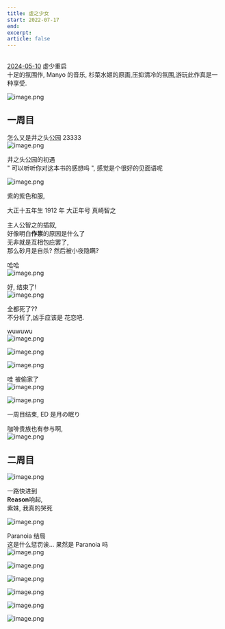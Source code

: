 ```yaml
---
title: 虚之少女
start: 2022-07-17
end: 
excerpt: 
article: false
---
```


## 
[2024-05-10](2024-05-10) 虚少重启  
十足的氛围作, Manyo 的音乐, 杉菜水姬的原画,压抑清冷的氛围,游玩此作真是一种享受.

![image.png](https://oss.naglfar28.com/naglfar28/202405130144771.png)

## 一周目
怎么又是井之头公园 23333  
![image.png](https://oss.naglfar28.com/naglfar28/202405111046231.png)

井之头公园的初遇  
" 可以听听你对这本书的感想吗 ", 感觉是个很好的见面语呢

![image.png](https://oss.naglfar28.com/naglfar28/202405111106394.png)

紫的紫色和服, 

大正十五年生 1912 年 大正年号 真崎智之

主人公智之的插叙,  
好像明白**作祟**的原因是什么了  
无非就是互相包庇罢了,  
那么砂月是自杀? 然后被小夜隐瞒?

哈哈  
![image.png](https://oss.naglfar28.com/naglfar28/202405112019891.png)

好, 结束了!  
![image.png](https://oss.naglfar28.com/naglfar28/202405112325559.png)

全都死了??  
不分析了,凶手应该是 花恋吧.

wuwuwu  
![image.png](https://oss.naglfar28.com/naglfar28/202405120111175.png)

![image.png](https://oss.naglfar28.com/naglfar28/202405121600162.png)

![image.png](https://oss.naglfar28.com/naglfar28/202405121606784.png)

哇 被偷家了  
![image.png](https://oss.naglfar28.com/naglfar28/202405121612398.png)

![image.png](https://oss.naglfar28.com/naglfar28/202405121614846.png)

一周目结束, ED 是月の眠り

咖啡贵族也有参与啊,  
![image.png](https://oss.naglfar28.com/naglfar28/202405121614155.png)

## 二周目

![image.png](https://oss.naglfar28.com/naglfar28/202405121617891.png)

一路快进到  
**Reason**响起,  
紫妹, 我真的哭死

![image.png](https://oss.naglfar28.com/naglfar28/202405130051074.png)

Paranoia 结局  
这是什么惩罚诶... 果然是 Paranoia 吗  
![image.png](https://oss.naglfar28.com/naglfar28/202405130112563.png)

![image.png](https://oss.naglfar28.com/naglfar28/202405130131747.png)

![image.png](https://oss.naglfar28.com/naglfar28/202405130139559.png)

![image.png](https://oss.naglfar28.com/naglfar28/202405130136565.png)

![image.png](https://oss.naglfar28.com/naglfar28/202405130136515.png)

![image.png](https://oss.naglfar28.com/naglfar28/202405130137366.png)
